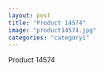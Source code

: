 ```yaml
---
layout: post
title: "Product 14574"
image: "product14574.jpg"
categories: "category1"
---
```

Product 14574
